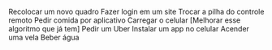 Recolocar um novo quadro
Fazer login em um site
Trocar a pilha do controle remoto
Pedir comida por aplicativo
Carregar o celular [Melhorar esse algoritmo que já tem]
Pedir um Uber
Instalar um app no celular
Acender uma vela
Beber água
